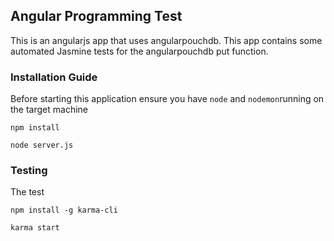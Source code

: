 ## Angular Programming Test 

This is an angularjs app that uses angular­pouchdb. This app contains some automated Jasmine tests​ for the angular­pouchdb put function.

### Installation Guide

Before starting this application ensure you have `node` and `nodemon`running on the target machine

`npm install`

`node server.js`

### Testing

The test

`npm install -g karma-cli`

`karma start`